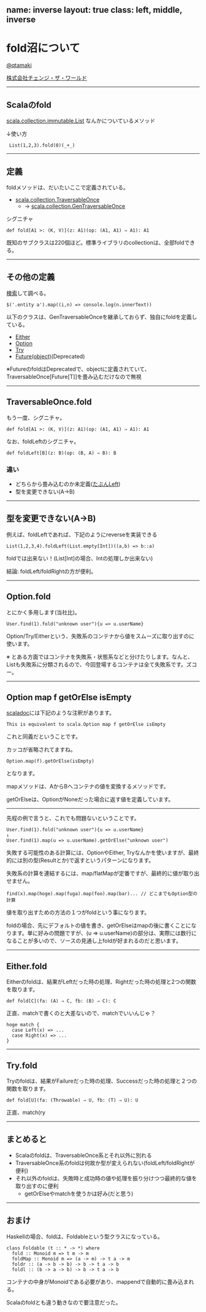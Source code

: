 name: inverse
layout: true
class: left, middle, inverse
---
# fold沼について
[@qtamaki](https://twitter.com/qtamaki)

[株式会社チェンジ・ザ・ワールド](http://ctws.jp)

---
## Scalaのfold

[scala.collection.immutable.List](http://www.scala-lang.org/api/2.12.3/scala/collection/immutable/List.html) なんかについているメソッド

↓使い方

```
 List(1,2,3).fold(0)(_+_)
```
---
## 定義

foldメソッドは、だいたいここで定義されている。

* [scala.collection.TraversableOnce](http://www.scala-lang.org/api/2.12.3/scala/collection/TraversableOnce.html)
  * → [scala.collection.GenTraversableOnce](http://www.scala-lang.org/api/2.12.3/scala/collection/GenTraversableOnce.html)

シグニチャ

```
def fold[A1 >: (K, V)](z: A1)(op: (A1, A1) ⇒ A1): A1
```

既知のサブクラスは220個ほど。標準ライブラリのcollectionは、全部foldできる。

---
## その他の定義


[検索](http://www.scala-lang.org/api/2.12.3/scala/collection/GenTraversableOnce.html?search=fold)して調べる。

```
$('.entity a').map((i,n) => console.log(n.innerText))
```

以下のクラスは、GenTraversableOnceを継承しておらず、独自にfoldを定義している。

* [Either](http://www.scala-lang.org/api/2.12.3/scala/util/Either.html)
* [Option](http://www.scala-lang.org/api/2.12.3/scala/Option.html)
* [Try](http://www.scala-lang.org/api/2.12.3/scala/util/Try.html)
* [Future(object)](http://www.scala-lang.org/api/2.12.3/scala/concurrent/Future#.html)(Deprecated)

※FutureのfoldはDeprecatedで、objectに定義されていて、TraversableOnce[Future[T]]を畳み込むだけなので無視

---
## TraversableOnce.fold

もう一度、シグニチャ。

```
def fold[A1 >: (K, V)](z: A1)(op: (A1, A1) ⇒ A1): A1
```

なお、foldLeftのシグニチャ。

```
def foldLeft[B](z: B)(op: (B, A) ⇒ B): B
```

### 違い

* どちらから畳み込むのか未定義([たぶんLeft](https://github.com/scala/scala/blob/v2.12.3/src/library/scala/collection/TraversableOnce.scala#L212))
* 型を変更できない(A->B)

---
## 型を変更できない(A->B)

例えば、foldLeftであれば、下記のようにreverseを実装できる

```
List(1,2,3,4).foldLeft(List.empty[Int])((a,b) => b::a)
```

foldでは出来ない！(List[Int]の場合、Intの処理しか出来ない)

結論: foldLeft/foldRightの方が便利。

---
## Option.fold

とにかく多用します(当社比)。

```
User.find(1).fold("unknown user"){u => u.userName}
```

Option/Try/Eitherという、失敗系のコンテナから値をスムーズに取り出すのに使います。

※ とある方面ではコンテナを失敗系・状態系などと分けたりします。なんと、Listも失敗系に分類されるので、今回登場するコンテナは全て失敗系です。ズコー。

---
## Option map f getOrElse isEmpty

[scaladoc](http://www.scala-lang.org/api/2.12.3/scala/Option.html)には下記のような注釈があります。

```
This is equivalent to scala.Option map f getOrElse isEmpty
```
これと同義だということです。

カッコが省略されてますね。

```
Option.map(f).getOrElse(isEmpty)
```

となります。

mapメソッドは、AからBへコンテナの値を変換するメソッドです。

getOrElseは、OptionがNoneだった場合に返す値を定義しています。

---
先程の例で言うと、これでも問題ないということです。

```
User.find(1).fold("unknown user"){u => u.userName}
↓
User.find(1).map(u => u.userName).getOrElse("unknown user")
```

失敗する可能性のある計算には、OptionやEither, Tryなんかを使いますが、最終的には別の型(Resultとか)で返すというパターンになります。

失敗系の計算を連結するには、map/flatMapが定番ですが、最終的に値が取り出せません。

```
find(x).map(hoge).map(fuga).map(foo).map(bar)... // どこまでもOption型の計算
```

値を取り出すための方法の１つがfoldという事になります。

foldの場合、先にデフォルトの値を書き、getOrElseはmapの後に書くことになります。単に好みの問題ですが、(u => u.userName)の部分は、実際には数行になることが多いので、ソースの見通し上foldが好まれるのだと思います。

---
## Either.fold

Eitherのfoldは、結果がLeftだった時の処理、Rightだった時の処理と2つの関数を取ります。

```
def fold[C](fa: (A) ⇒ C, fb: (B) ⇒ C): C
```

正直、matchで書くのと大差ないので、matchでいいんじゃ？

```
hoge match {
  case Left(x) => ...
  case Right(x) => ...
}
```

---
## Try.fold

Tryのfoldは、結果がFailureだった時の処理、Successだった時の処理と２つの関数を取ります。

```
def fold[U](fa: (Throwable) ⇒ U, fb: (T) ⇒ U): U
```

正直、match(ry

---
## まとめると

* Scalaのfoldは、TraversableOnce系とそれ以外に別れる
* TraversableOnce系のfoldは何故か型が変えられない(foldLeft/foldRightが便利)
* それ以外のfoldは、失敗時と成功時の値や処理を振り分けつつ最終的な値を取り出すのに便利
  * getOrElseやmatchを使うかは好み(だと思う)

---
## おまけ

Haskellの場合、foldは、Foldableという型クラスになっている。

```
class Foldable (t :: * -> *) where
  fold :: Monoid m => t m -> m
  foldMap :: Monoid m => (a -> m) -> t a -> m
  foldr :: (a -> b -> b) -> b -> t a -> b
  foldl :: (b -> a -> b) -> b -> t a -> b
```

コンテナの中身がMonoidである必要があり、mappendで自動的に畳み込まれる。

Scalaのfoldとも違う動きなので要注意だった。
